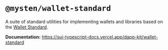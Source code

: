 # `@mysten/wallet-standard`

A suite of standard utilities for implementing wallets and libraries based on the
[Wallet Standard](https://github.com/wallet-standard/wallet-standard/).

**Documentation:** https://sui-typescript-docs.vercel.app/dapp-kit/wallet-standard
